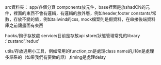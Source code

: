 src資料夾：
app/各個分頁
components放元件，base裡面是放shadCN的元件，裡面的東西不會有邏輯，有邏輯的放外層，例如header,footer
constants/常數，存放不變的值，例如tailwind的css,  mock檔案則是假資料，在串接後端資料庫之前讓畫面有東西

hooks/鉤子存放處
service/目前是存放api
store/狀態管理常見的library :'zustand','redux'

utils/存放通用小工具，例如常用的function,cn是處理class name的,i18n是處理多語系的（如果我們有要做的話）,timing是處理delay